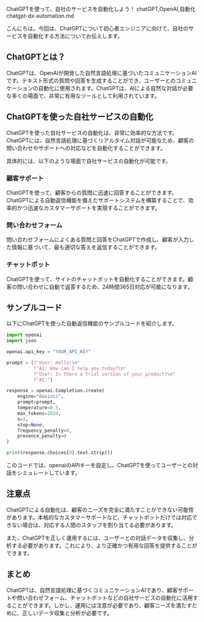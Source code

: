ChatGPTを使って、自社のサービスを自動化しよう！
chatGPT,OpenAI,自動化
chatgpt-dx-automation.md

こんにちは。今回は、ChatGPTについて初心者エンジニアに向けて、自社のサービスを自動化する方法についてお伝えします。

## ChatGPTとは？

ChatGPTは、OpenAIが開発した自然言語処理に基づいたコミュニケーションAIです。テキスト形式の質問や回答を生成することができ、ユーザーとのコミュニケーションの自動化に使用されます。ChatGPTは、AIによる自然な対話が必要な多くの場面で、非常に有用なツールとして利用されています。

## ChatGPTを使った自社サービスの自動化

ChatGPTを使った自社サービスの自動化は、非常に効率的な方法です。ChatGPTには、自然言語処理に基づくリアルタイム対話が可能なため、顧客の問い合わせやサポートへの対応などを自動化することができます。

具体的には、以下のような場面で自社サービスの自動化が可能です。

### 顧客サポート
ChatGPTを使って、顧客からの質問に迅速に回答することができます。ChatGPTによる自動返信機能を備えたサポートシステムを構築することで、効率的かつ迅速なカスタマーサポートを実現することができます。

### 問い合わせフォーム
問い合わせフォームによくある質問と回答をChatGPTで作成し、顧客が入力した情報に基づいて、最も適切な答えを返信することができます。

### チャットボット
ChatGPTを使って、サイトのチャットボットを自動化することができます。顧客の問い合わせに自動で返答するため、24時間365日対応が可能になります。

## サンプルコード

以下にChatGPTを使った自動返信機能のサンプルコードを紹介します。

```python
import openai
import json

openai.api_key = "YOUR_API_KEY"

prompt = (f"User: Hello!\n"
          f"AI: How can I help you today?\n"
          f"User: Is there a trial version of your product?\n"
          f"AI:")

response = openai.Completion.create(
    engine="davinci",
    prompt=prompt,
    temperature=0.5,
    max_tokens=1024,
    n=1,
    stop=None,
    frequency_penalty=0,
    presence_penalty=0
)

print(response.choices[0].text.strip())
```
このコードでは、openaiのAPIキーを設定し、ChatGPTを使ってユーザーとの対話をシミュレートしています。

## 注意点

ChatGPTによる自動化は、顧客のニーズを完全に満たすことができない可能性があります。本格的なカスタマーサポートなど、チャットボットだけでは対応できない場合は、対応する人間のスタッフを割り当てる必要があります。

また、ChatGPTを正しく運用するには、ユーザーとの対話データを収集し、分析する必要があります。これにより、より正確かつ有用な回答を提供することができます。

## まとめ

ChatGPTは、自然言語処理に基づくコミュニケーションAIであり、顧客サポートや問い合わせフォーム、チャットボットなどの自社サービスの自動化に活用することができます。しかし、運用には注意が必要であり、顧客ニーズを満たすために、正しいデータ収集と分析が必要です。
